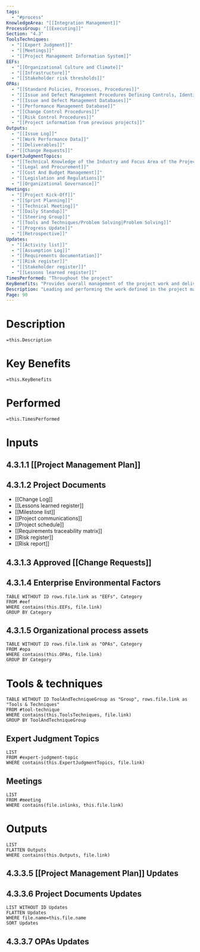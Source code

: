 ```yaml
---
tags:
  - "#process"
KnowledgeArea: "[[Integration Management]]"
ProcessGroup: "[[Executing]]"
Section: "4.3"
ToolsTechniques:
  - "[[Expert Judgment]]"
  - "[[Meetings]]"
  - "[[Project Management Information System]]"
EEFs:
  - "[[Organizational Culture and Climate]]"
  - "[[Infrastructure]]"
  - "[[Stakeholder risk thresholds]]"
OPAs:
  - "[[Standard Policies, Processes, Procedures]]"
  - "[[Issue and Defect Management Procedures Defining Controls, Identification and Resolution, Action Item Tracking]]"
  - "[[Issue and Defect Management Databases]]"
  - "[[Performance Management Database]]"
  - "[[Change Control Procedures]]"
  - "[[Risk Control Procedures]]"
  - "[[Project information from previous projects]]"
Outputs:
  - "[[Issue Log]]"
  - "[[Work Performance Data]]"
  - "[[Deliverables]]"
  - "[[Change Requests]]"
ExpertJudgmentTopics:
  - "[[Technical Knowledge of the Industry and Focus Area of the Project]]"
  - "[[Legal and Procurement]]"
  - "[[Cost And Budget Management]]"
  - "[[Legislation and Regulations]]"
  - "[[Organizational Governance]]"
Meetings:
  - "[[Project Kick-Off]]"
  - "[[Sprint Planning]]"
  - "[[Technical Meeting]]"
  - "[[Daily Standup]]"
  - "[[Steering Group]]"
  - "[[Tools and Techniques/Problem Solving|Problem Solving]]"
  - "[[Progress Update]]"
  - "[[Retrospective]]"
Updates:
  - "[[Activity list]]"
  - "[[Assumption Log]]"
  - "[[Requirements documentation]]"
  - "[[Risk register]]"
  - "[[Stakeholder register]]"
  - "[[Lessons learned register]]"
TimesPerformed: "Throughout the project"
KeyBenefits: "Provides overall management of the project work and deliverables, thus improving the probability of project success."
Description: "Leading and performing the work defined in the project management plan and implementing approved changes to achieve the project's objectives."
Page: 90
---
```

# Description
`=this.Description`
# Key Benefits
`=this.KeyBenefits`
# Performed
`=this.TimesPerformed`
# Inputs
## 4.3.1.1 [[Project Management Plan]]
## 4.3.1.2 Project Documents
- [[Change Log]]
- [[Lessons learned register]]
- [[Milestone list]]
- [[Project communications]]
- [[Project schedule]]
- [[Requirements traceability matrix]]
- [[Risk register]]
- [[Risk report]]
## 4.3.1.3 Approved [[Change Requests]]
## 4.3.1.4 Enterprise Environmental Factors
```dataview
TABLE WITHOUT ID rows.file.link as "EEFs", Category
FROM #eef
WHERE contains(this.EEFs, file.link)
GROUP BY Category
```
## 4.3.1.5 Organizational process assets
```dataview
TABLE WITHOUT ID rows.file.link as "OPAs", Category
FROM #opa
WHERE contains(this.OPAs, file.link)
GROUP BY Category
```
# Tools & techniques

```dataview
TABLE WITHOUT ID ToolAndTechniqueGroup as "Group", rows.file.link as "Tools & Techniques"
FROM #tool-technique
WHERE contains(this.ToolsTechniques, file.link)
GROUP BY ToolAndTechniqueGroup
```
## Expert Judgment Topics
```dataview
LIST
FROM #expert-judgment-topic
WHERE contains(this.ExpertJudgmentTopics, file.link)
```
## Meetings
```dataview
LIST
FROM #meeting
WHERE contains(file.inlinks, this.file.link)
```
# Outputs
```dataview
LIST
FLATTEN Outputs
WHERE contains(this.Outputs, file.link)
```
## 4.3.3.5 [[Project Management Plan]] Updates

## 4.3.3.6 Project Documents Updates
```dataview
LIST WITHOUT ID Updates
FLATTEN Updates
WHERE file.name=this.file.name
SORT Updates
```
## 4.3.3.7 OPAs Updates